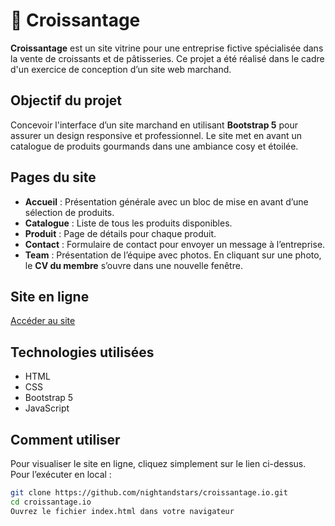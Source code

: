 # 🥐 Croissantage
**Croissantage** est un site vitrine pour une entreprise fictive spécialisée dans la vente de croissants et de pâtisseries. 
Ce projet a été réalisé dans le cadre d'un exercice de conception d’un site web marchand.
## Objectif du projet
Concevoir l'interface d’un site marchand en utilisant **Bootstrap 5** pour assurer un design responsive et professionnel. 
Le site met en avant un catalogue de produits gourmands dans une ambiance cosy et étoilée.
## Pages du site
- **Accueil** : Présentation générale avec un bloc de mise en avant d’une sélection de produits.
- **Catalogue** : Liste de tous les produits disponibles.
- **Produit** : Page de détails pour chaque produit.
- **Contact** : Formulaire de contact pour envoyer un message à l’entreprise.
- **Team** : Présentation de l’équipe avec photos. En cliquant sur une photo, le **CV du membre** s’ouvre dans une nouvelle fenêtre.
## Site en ligne
[Accéder au site](https://nightandstars.github.io/croissantage.io/index.html)
## Technologies utilisées
- HTML
- CSS
- Bootstrap 5 
- JavaScript 
## Comment utiliser
Pour visualiser le site en ligne, cliquez simplement sur le lien ci-dessus. 
Pour l’exécuter en local :
```bash
git clone https://github.com/nightandstars/croissantage.io.git
cd croissantage.io
Ouvrez le fichier index.html dans votre navigateur
